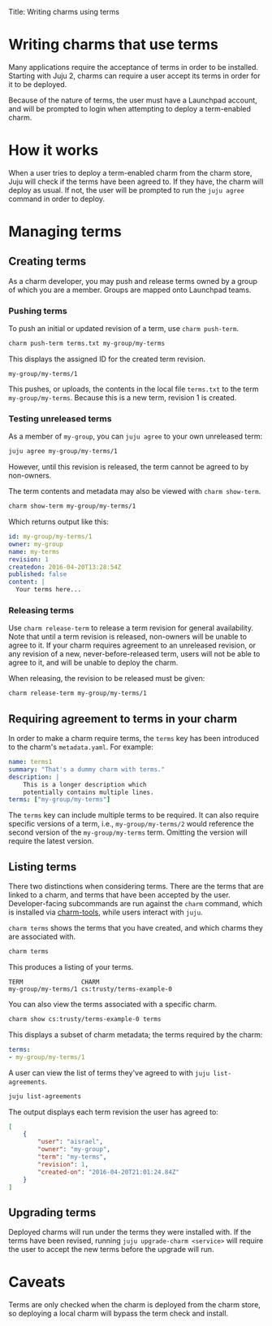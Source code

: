 Title: Writing charms using terms

# Writing charms that use terms

Many applications require the acceptance of terms in order to be installed.
Starting with Juju 2, charms can require a user accept its terms in order for
it to be deployed.

Because of the nature of terms, the user must have a Launchpad account, and will
be prompted to login when attempting to deploy a term-enabled charm.

# How it works

When a user tries to deploy a term-enabled charm from the charm store, Juju will
check if the terms have been agreed to. If they have, the charm will deploy as
usual. If not, the user will be prompted to run the `juju agree` command in
order to deploy.

# Managing terms

## Creating terms

As a charm developer, you may push and release terms owned by a group of which
you are a member. Groups are mapped onto Launchpad teams.

### Pushing terms

To push an initial or updated revision of a term, use `charm push-term`.

```bash
charm push-term terms.txt my-group/my-terms
```

This displays the assigned ID for the created term revision.

```no-highlight
my-group/my-terms/1
```

This pushes, or uploads, the contents in the local file `terms.txt` to the term
`my-group/my-terms`. Because this is a new term, revision 1 is created.

### Testing unreleased terms

As a member of `my-group`, you can `juju agree` to your own
unreleased term:

```bash
juju agree my-group/my-terms/1
```

However, until this revision is released, the term cannot be agreed to by
non-owners.

The term contents and metadata may also be viewed with `charm show-term`.

```bash
charm show-term my-group/my-terms/1
```

Which returns output like this:

```yaml
id: my-group/my-terms/1
owner: my-group
name: my-terms
revision: 1
createdon: 2016-04-20T13:28:54Z
published: false
content: |
  Your terms here...
```

### Releasing terms

Use `charm release-term` to release a term revision for general availability.
Note that until a term revision is released, non-owners will be unable to agree
to it. If your charm requires agreement to an unreleased revision, or any
revision of a new, never-before-released term, users will not be able to agree
to it, and will be unable to deploy the charm.

When releasing, the revision to be released must be given:

```bash
charm release-term my-group/my-terms/1
```

## Requiring agreement to terms in your charm

In order to make a charm require terms, the `terms` key has been introduced to
the charm's `metadata.yaml`. For example:

```yaml
name: terms1
summary: "That's a dummy charm with terms."
description: |
    This is a longer description which
    potentially contains multiple lines.
terms: ["my-group/my-terms"]
```

The `terms` key can include multiple terms to be required. It can also require
specific versions of a term, i.e., `my-group/my-terms/2` would reference the
second version of the `my-group/my-terms` term. Omitting the version will
require the latest version.

## Listing terms

There two distinctions when considering terms. There are the terms that are
linked to a charm, and terms that have been accepted by the user.
Developer-facing subcommands are run against the `charm` command, which is
installed via [charm-tools](./tools-charm-tools.html), while users interact
with `juju`.

`charm terms` shows the terms that you have created, and which charms they
are associated with.

```bash
charm terms
```

This produces a listing of your terms.

```no-highlight
TERM         		CHARM
my-group/my-terms/1	cs:trusty/terms-example-0
```

You can also view the terms associated with a specific charm.

```bash
charm show cs:trusty/terms-example-0 terms
```

This displays a subset of charm metadata; the terms required by the charm:

```yaml
terms:
- my-group/my-terms/1
```

A user can view the list of terms they've agreed to with
`juju list-agreements`.

```bash
juju list-agreements
```

The output displays each term revision the user has agreed to:

```json
[
    {
        "user": "aisrael",
        "owner": "my-group",
        "term": "my-terms",
        "revision": 1,
        "created-on": "2016-04-20T21:01:24.84Z"
    }
]
```

## Upgrading terms

Deployed charms will run under the terms they were installed with. If the terms
have been revised, running `juju upgrade-charm <service>` will require the user
to accept the new terms before the upgrade will run.


# Caveats
Terms are only checked when the charm is deployed from the charm store, so
deploying a local charm will bypass the term check and install.
